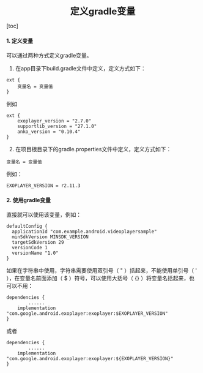 <center>
  <font size="5">
  	<b>定义gradle变量</b>
  </font>
</center>

[toc]

#### 1. 定义变量

可以通过两种方式定义gradle变量。

1. 在app目录下build.gradle文件中定义，定义方式如下：

```
ext {
	变量名 = 变量值
}
```



例如

```
ext {
    exoplayer_version = "2.7.0"
    supportlib_version = "27.1.0"
    anko_version = "0.10.4"
}
```

2. 在项目根目录下的gradle.properties文件中定义，定义方式如下：

```
变量名 = 变量值
```

例如：

```
EXOPLAYER_VERSION = r2.11.3
```

#### 2. 使用gradle变量

直接就可以使用该变量，例如：

```
defaultConfig {
  applicationId "com.example.android.videoplayersample"
  minSdkVersion MINSDK_VERSION
  targetSdkVersion 29
  versionCode 1
  versionName "1.0"
}
```

如果在字符串中使用，字符串需要使用双引号（ " ）括起来，不能使用单引号（ ' ），在变量名前面添加（ $ ）符号，可以使用大括号（ {} ）将变量名括起来，也可以不用：

```
dependencies {
		......
    implementation "com.google.android.exoplayer:exoplayer:$EXOPLAYER_VERSION"   
}
```

或者

```
dependencies {
		......
    implementation "com.google.android.exoplayer:exoplayer:${EXOPLAYER_VERSION}"   
}
```

